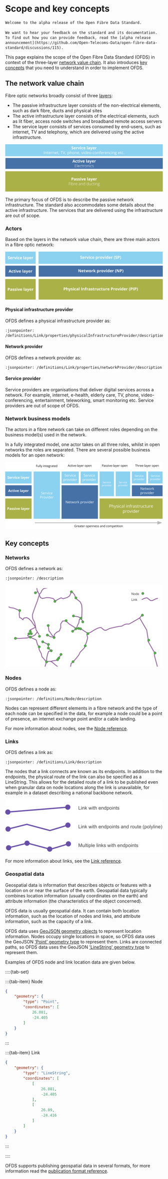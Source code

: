 # Scope and key concepts

```{admonition} Alpha consultation
Welcome to the alpha release of the Open Fibre Data Standard.

We want to hear your feedback on the standard and its documentation. To find out how you can provide feedback, read the [alpha release announcement](https://github.com/Open-Telecoms-Data/open-fibre-data-standard/discussions/115).
```

This page explains the scope of the Open Fibre Data Standard (OFDS) in context of the three-layer [network value chain](#the-network-value-chain). It also introduces [key concepts](#key-concepts) that you need to understand in order to implement OFDS.

## The network value chain

Fibre optic networks broadly consist of three [layers](https://digital-strategy.ec.europa.eu/en/policies/broadband-network-layers-and-business-roles):

- The passive infrastructure layer consists of the non-electrical elements, such as dark fibre, ducts and physical sites
- The active infrastructure layer consists of the electrical elements, such as lit fiber, access node switches and broadband remote access servers
- The service layer consists of services consumed by end-users, such as internet, TV and telephony, which are delivered using the active infrastructure.

![The layers of fibre optic networks](../../_assets/networkValueChain.svg)

The primary focus of OFDS is to describe the passive network infrastructure. The standard also accommodates some details about the active infrastructure. The services that are delivered using the infrastructure are out of scope.

### Actors

Based on the layers in the network value chain, there are three main actors in a fibre optic network:

![The actors in fibre optic networks](../../_assets/actors.svg)

#### Physical infrastructure provider

OFDS defines a physical infrastructure provider as:

```{jsoninclude-quote} ../../schema/network-schema.json
:jsonpointer: /definitions/Link/properties/physicalInfrastructureProvider/description
```

#### Network provider

OFDS defines a network provider as:

```{jsoninclude-quote} ../../schema/network-schema.json
:jsonpointer: /definitions/Link/properties/networkProvider/description
```

#### Service provider

Service providers are organisations that deliver digital services across a network. For example, internet, e-health, elderly care, TV, phone, video-conferencing, entertainment, teleworking, smart monitoring etc. Service providers are out of scope of OFDS.

### Network business models

The actors in a fibre network can take on different roles depending on the business model(s) used in the network.

In a fully integrated model, one actor takes on all three roles, whilst in open networks the roles are separated. There are several possible business models for an open network:

![Business models for an open network](../../_assets/networkBusinessModels.svg)

## Key concepts

### Networks

OFDS defines a network as:

```{jsoninclude-quote} ../../schema/network-schema.json
:jsonpointer: /description
```

![An example network](../../_assets/networkExample.svg)

### Nodes

OFDS defines a node as:

```{jsoninclude-quote} ../../schema/network-schema.json
:jsonpointer: /definitions/Node/description
```

Nodes can represent different elements in a fibre network and the type of each node can be specified in the data, for example a node could be a point of presence, an internet exchange point and/or a cable landing.

For more information about nodes, see the [Node reference](../reference/schema.md#node).

### Links

OFDS defines a link as:

```{jsoninclude-quote} ../../schema/network-schema.json
:jsonpointer: /definitions/Link/description
```

The nodes that a link connects are known as its endpoints. In addition to the endpoints, the physical route of the link can also be specified as a LineString. This allows for the detailed route of a link to be published even when granular data on node locations along the link is unavailable, for example in a dataset describing a national backbone network.

![An example link](../../_assets/linkExample.svg)

For more information about links, see the [Link reference](../reference/schema.md#link).

### Geospatial data

Geospatial data is information that describes objects or features with a location on or near the surface of the earth. Geospatial data typically combines location information (usually coordinates on the earth) and attribute information (the characteristics of the object concerned).

OFDS data is usually geospatial data. It can contain both location information, such as the location of nodes and links, and attribute information, such as the capacity of a link.

OFDS data uses [GeoJSON geometry objects](https://www.rfc-editor.org/rfc/rfc7946#section-3.1) to represent location information. Nodes occupy single locations in space, so OFDS data uses the GeoJSON ['Point' geometry type](https://www.rfc-editor.org/rfc/rfc7946#section-3.1.2) to represent them. Links are connected paths, so OFDS data uses the GeoJSON ['LineString' geometry type](https://www.rfc-editor.org/rfc/rfc7946#section-3.1.4) to represent them.

Examples of OFDS node and link location data are given below.

::::{tab-set}

:::{tab-item} Node

```json
{
    "geometry": {
        "type": "Point",
        "coordinates": [
            26.081,
            -24.405
        ]
    }
}
```

:::

:::{tab-item} Link

```json
{
    "geometry": {
        "type": "LineString",
        "coordinates": [
            [
                26.081,
                -24.405
            ],
            [
                26.09,
                -24.416
            ]
        ]
    }
}
```

:::

::::

OFDS supports publishing geospatial data in several formats, for more information read the [publication format reference](../reference/index.md).
